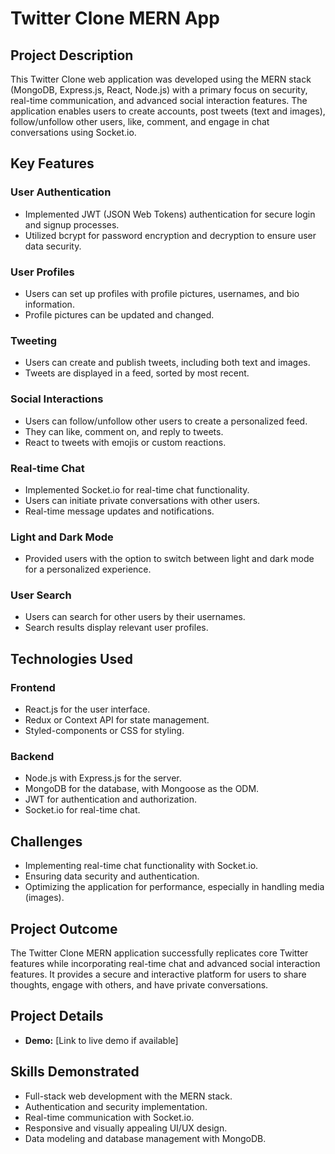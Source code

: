 # Twitter Clone MERN App

## Project Description

This Twitter Clone web application was developed using the MERN stack (MongoDB, Express.js, React, Node.js) with a primary focus on security, real-time communication, and advanced social interaction features. The application enables users to create accounts, post tweets (text and images), follow/unfollow other users, like, comment, and engage in chat conversations using Socket.io.

## Key Features

### User Authentication

- Implemented JWT (JSON Web Tokens) authentication for secure login and signup processes.
- Utilized bcrypt for password encryption and decryption to ensure user data security.

### User Profiles

- Users can set up profiles with profile pictures, usernames, and bio information.
- Profile pictures can be updated and changed.

### Tweeting

- Users can create and publish tweets, including both text and images.
- Tweets are displayed in a feed, sorted by most recent.

### Social Interactions

- Users can follow/unfollow other users to create a personalized feed.
- They can like, comment on, and reply to tweets.
- React to tweets with emojis or custom reactions.

### Real-time Chat

- Implemented Socket.io for real-time chat functionality.
- Users can initiate private conversations with other users.
- Real-time message updates and notifications.

### Light and Dark Mode

- Provided users with the option to switch between light and dark mode for a personalized experience.

### User Search

- Users can search for other users by their usernames.
- Search results display relevant user profiles.

## Technologies Used

### Frontend

- React.js for the user interface.
- Redux or Context API for state management.
- Styled-components or CSS for styling.

### Backend

- Node.js with Express.js for the server.
- MongoDB for the database, with Mongoose as the ODM.
- JWT for authentication and authorization.
- Socket.io for real-time chat.

## Challenges

- Implementing real-time chat functionality with Socket.io.
- Ensuring data security and authentication.
- Optimizing the application for performance, especially in handling media (images).

## Project Outcome

The Twitter Clone MERN application successfully replicates core Twitter features while incorporating real-time chat and advanced social interaction features. It provides a secure and interactive platform for users to share thoughts, engage with others, and have private conversations.

## Project Details

- **Demo:** [Link to live demo if available]

## Skills Demonstrated

- Full-stack web development with the MERN stack.
- Authentication and security implementation.
- Real-time communication with Socket.io.
- Responsive and visually appealing UI/UX design.
- Data modeling and database management with MongoDB.
